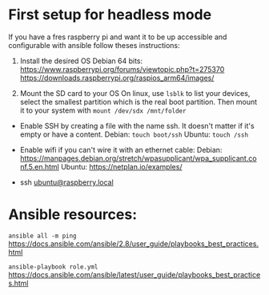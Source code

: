 # First setup for headless mode

If you have a fres raspberry pi and want it to be up accessible and configurable with ansible follow theses instructions:

1. Install the desired OS
   Debian 64 bits: https://www.raspberrypi.org/forums/viewtopic.php?t=275370 https://downloads.raspberrypi.org/raspios_arm64/images/

2. Mount the SD card to your OS
   On linux, use `lsblk` to list your devices, select the smallest partition which is the real boot partition. Then mount it to your system with `mount /dev/sdx /mnt/folder`

- Enable SSH by creating a file with the name ssh. It doesn't matter if it's empty or have a content.
  Debian: `touch boot/ssh`
  Ubuntu: `touch /ssh`

- Enable wifi if you can't wire it with an ethernet cable:
  Debian: https://manpages.debian.org/stretch/wpasupplicant/wpa_supplicant.conf.5.en.html
  Ubuntu: https://netplan.io/examples/

- ssh ubuntu@raspberry.local

# Ansible resources:

`ansible all -m ping`
https://docs.ansible.com/ansible/2.8/user_guide/playbooks_best_practices.html

`ansible-playbook role.yml`
https://docs.ansible.com/ansible/latest/user_guide/playbooks_best_practices.html
